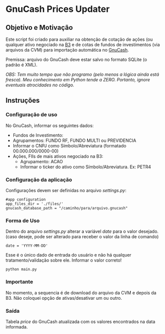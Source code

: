 # GnuCash Prices Updater

## Objetivo e Motivação

Este script foi criado para auxiliar na obtenção de cotação de ações (ou qualquer ativo negociado na [B3](https://www.b3.com.br) e de cotas de fundos de investimentos (via arquivos da CVM) para importação automática no [GnuCash](https://www.gnucash.org).

Premissa: arquivo do GnuCash deve estar salvo no formato SQLite (o padrão é XML).

*OBS: Tem muito tempo que não programo (pelo menos a lógica ainda está fresca). Meu conhecimento em Python tende a ZERO. Portanto, ignore eventuais atrocidades no código.*

## Instruções

### Configuração de uso

No GnuCash, informar os seguintes dados:
-  Fundos de Investimento:
  - Agrupamentos: FUNDO RF, FUNDO MULTI ou PREVIDENCIA
  - Informar o CNPJ como Símbolo/Abreviatura (formatado 00.000.000/0000-00)
 - Ações, FIIs de mais ativos negociado na B3:
   - Agrupamento: ACAO
   - Informar o ticker do ativo como Símbolo/Abreviatura. Ex: PETR4
   
### Configuração da aplicação

Configurações devem ser definidas no arquivo *settings.py*:

```
#app configuration
app_files_dir = './files/'
gnucash_database_path = "/caminho/para/arquivo.gnucash"
```


### Forma de Uso

Dentro do arquivo *settings.py* alterar a variável *date* para o valor desejado. (caso deseje, pode ser alterado para receber o valor da linha de comando)

```
date = 'YYYY-MM-DD'
```
Esse é o único dado de entrada do usuário e não há qualquer tratamento/validação sobre ele. Informar o valor correto!

```
python main.py
```

### Importante

No momento, a sequencia é de download do arquivo da CVM e depois da B3. Não coloquei opção de ativas/desativar um ou outro.

### Saída

Tabela *price*  do GnuCash atualizada com os valores encontrados na data informada.
